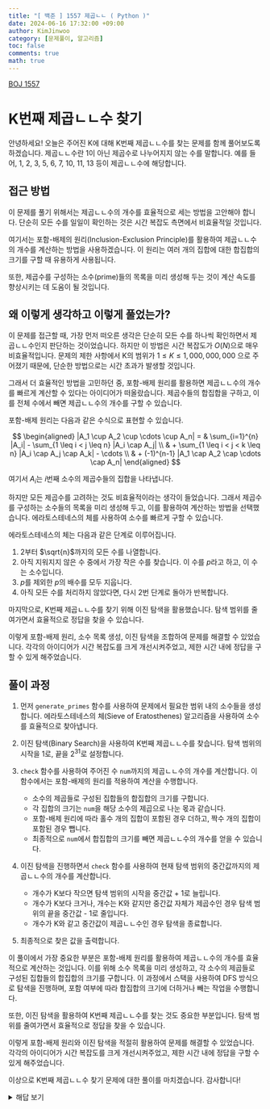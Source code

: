 ```yaml
---
title: "[ 백준 ] 1557 제곱ㄴㄴ ( Python )"
date: 2024-06-16 17:32:00 +09:00
author: KimJinwoo
category: [문제풀이, 알고리즘]
toc: false
comments: true
math: true
---
```


[BOJ 1557](https://www.acmicpc.net/problem/1557)

# K번째 제곱ㄴㄴ수 찾기

안녕하세요! 오늘은 주어진 K에 대해 K번째 제곱ㄴㄴ수를 찾는 문제를 함께 풀어보도록 하겠습니다. 제곱ㄴㄴ수란 1이 아닌 제곱수로 나누어지지 않는 수를 말합니다. 예를 들어, 1, 2, 3, 5, 6, 7, 10, 11, 13 등이 제곱ㄴㄴ수에 해당합니다.

## 접근 방법

이 문제를 풀기 위해서는 제곱ㄴㄴ수의 개수를 효율적으로 세는 방법을 고안해야 합니다. 단순히 모든 수를 일일이 확인하는 것은 시간 복잡도 측면에서 비효율적일 것입니다.

여기서는 포함-배제의 원리(Inclusion-Exclusion Principle)를 활용하여 제곱ㄴㄴ수의 개수를 계산하는 방법을 사용하겠습니다. 이 원리는 여러 개의 집합에 대한 합집합의 크기를 구할 때 유용하게 사용됩니다.

또한, 제곱수를 구성하는 소수(prime)들의 목록을 미리 생성해 두는 것이 계산 속도를 향상시키는 데 도움이 될 것입니다.

## 왜 이렇게 생각하고 이렇게 풀었는가?

이 문제를 접근할 때, 가장 먼저 떠오른 생각은 단순히 모든 수를 하나씩 확인하면서 제곱ㄴㄴ수인지 판단하는 것이었습니다. 하지만 이 방법은 시간 복잡도가 $O(N)$으로 매우 비효율적입니다. 문제의 제한 사항에서 K의 범위가 $1 \leq K \leq 1,000,000,000$ 으로 주어졌기 때문에, 단순한 방법으로는 시간 초과가 발생할 것입니다.

그래서 더 효율적인 방법을 고민하던 중, 포함-배제 원리를 활용하면 제곱ㄴㄴ수의 개수를 빠르게 계산할 수 있다는 아이디어가 떠올랐습니다. 제곱수들의 합집합을 구하고, 이를 전체 수에서 빼면 제곱ㄴㄴ수의 개수를 구할 수 있습니다.

포함-배제 원리는 다음과 같은 수식으로 표현할 수 있습니다.

$$
\begin{aligned}
|A_1 \cup A_2 \cup \cdots \cup A_n| = & \sum_{i=1}^{n} |A_i| - \sum_{1 \leq i < j \leq n} |A_i \cap A_j| \\
& + \sum_{1 \leq i < j < k \leq n} |A_i \cap A_j \cap A_k| - \cdots \\
& + (-1)^{n-1} |A_1 \cap A_2 \cap \cdots \cap A_n|
\end{aligned}
$$

여기서 $A_i$는 $i$번째 소수의 제곱수들의 집합을 나타냅니다.

하지만 모든 제곱수를 고려하는 것도 비효율적이라는 생각이 들었습니다. 그래서 제곱수를 구성하는 소수들의 목록을 미리 생성해 두고, 이를 활용하여 계산하는 방법을 선택했습니다. 에라토스테네스의 체를 사용하여 소수를 빠르게 구할 수 있습니다.

에라토스테네스의 체는 다음과 같은 단계로 이루어집니다.

1. 2부터 $\sqrt{n}$까지의 모든 수를 나열합니다.
2. 아직 지워지지 않은 수 중에서 가장 작은 수를 찾습니다. 이 수를 $p$라고 하고, 이 수는 소수입니다.
3. $p$를 제외한 $p$의 배수를 모두 지웁니다.
4. 아직 모든 수를 처리하지 않았다면, 다시 2번 단계로 돌아가 반복합니다.

마지막으로, K번째 제곱ㄴㄴ수를 찾기 위해 이진 탐색을 활용했습니다. 탐색 범위를 줄여가면서 효율적으로 정답을 찾을 수 있습니다.

이렇게 포함-배제 원리, 소수 목록 생성, 이진 탐색을 조합하여 문제를 해결할 수 있었습니다. 각각의 아이디어가 시간 복잡도를 크게 개선시켜주었고, 제한 시간 내에 정답을 구할 수 있게 해주었습니다.

## 풀이 과정

1. 먼저 `generate_primes` 함수를 사용하여 문제에서 필요한 범위 내의 소수들을 생성합니다. 에라토스테네스의 체(Sieve of Eratosthenes) 알고리즘을 사용하여 소수를 효율적으로 찾아냅니다.

2. 이진 탐색(Binary Search)을 사용하여 K번째 제곱ㄴㄴ수를 찾습니다. 탐색 범위의 시작을 1로, 끝을 $2^{31}$로 설정합니다.

3. `check` 함수를 사용하여 주어진 수 `num`까지의 제곱ㄴㄴ수의 개수를 계산합니다. 이 함수에서는 포함-배제의 원리를 적용하여 계산을 수행합니다.

   - 소수의 제곱들로 구성된 집합들의 합집합의 크기를 구합니다.
   - 각 집합의 크기는 `num`을 해당 소수의 제곱으로 나눈 몫과 같습니다.
   - 포함-배제 원리에 따라 홀수 개의 집합이 포함된 경우 더하고, 짝수 개의 집합이 포함된 경우 뺍니다.
   - 최종적으로 `num`에서 합집합의 크기를 빼면 제곱ㄴㄴ수의 개수를 얻을 수 있습니다.

4. 이진 탐색을 진행하면서 `check` 함수를 사용하여 현재 탐색 범위의 중간값까지의 제곱ㄴㄴ수의 개수를 계산합니다.

   - 개수가 K보다 작으면 탐색 범위의 시작을 중간값 + 1로 늘립니다.
   - 개수가 K보다 크거나, 개수는 K와 같지만 중간값 자체가 제곱수인 경우 탐색 범위의 끝을 중간값 - 1로 줄입니다.
   - 개수가 K와 같고 중간값이 제곱ㄴㄴ수인 경우 탐색을 종료합니다.

5. 최종적으로 찾은 값을 출력합니다.

이 풀이에서 가장 중요한 부분은 포함-배제 원리를 활용하여 제곱ㄴㄴ수의 개수를 효율적으로 계산하는 것입니다. 이를 위해 소수 목록을 미리 생성하고, 각 소수의 제곱들로 구성된 집합들의 합집합의 크기를 구합니다. 이 과정에서 스택을 사용하여 DFS 방식으로 탐색을 진행하며, 포함 여부에 따라 합집합의 크기에 더하거나 빼는 작업을 수행합니다.

또한, 이진 탐색을 활용하여 K번째 제곱ㄴㄴ수를 찾는 것도 중요한 부분입니다. 탐색 범위를 줄여가면서 효율적으로 정답을 찾을 수 있습니다.

이렇게 포함-배제 원리와 이진 탐색을 적절히 활용하여 문제를 해결할 수 있었습니다. 각각의 아이디어가 시간 복잡도를 크게 개선시켜주었고, 제한 시간 내에 정답을 구할 수 있게 해주었습니다.

이상으로 K번째 제곱ㄴㄴ수 찾기 문제에 대한 풀이를 마치겠습니다. 감사합니다!

<details>
<summary>해답 보기</summary>
<div markdown="1">

### 전체코드

```python
def check(num):
    count = 0
    has_square_free = 0
    stack = [(1, -1, 1)]

    while stack:
        current, idx, sign = stack.pop()

        for j in range(idx + 1, prime_count):
            next_num = current * (primes[j] ** 2)
            if next_num > num:
                break
            count += (num // next_num) * sign
            has_square_free |= int(num % next_num == 0)
            stack.append((next_num, j, -sign))

    return num - count, has_square_free

def generate_primes(limit):
    primes = []
    is_prime = [True] * (limit + 1)

    for i in range(2, limit + 1):
        if is_prime[i]:
            primes.append(i)
            for multiple in range(i * i, limit + 1, i):
                is_prime[multiple] = False

    return primes

primes = generate_primes(50000)
prime_count = len(primes)

K = int(input())
x = 1 << 31
shift = 30

while True:
    k, has_square_free = check(x)

    if k < K:
        x += 1 << shift
    elif k > K or (k == K and has_square_free):
        x -= 1 << shift
    else:
        break

    shift -= 1

print(x)
```

</div>
</details>
